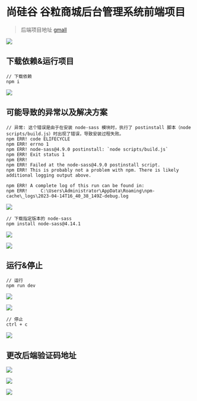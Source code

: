 # 尚硅谷 谷粒商城后台管理系统前端项目

> 后端项目地址 [gmall](https://github.com/FuQingGuan/gmall)

![](https://oss.yiki.tech/img/202304260018256.png)

## 下载依赖&运行项目

```shell
// 下载依赖
npm i
```

![](https://oss.yiki.tech/img/202304260018035.png)

## 可能导致的异常以及解决方案

```shell
// 异常: 这个错误是由于在安装 node-sass 模块时，执行了 postinstall 脚本（node scripts/build.js）时出现了错误，导致安装过程失败。
npm ERR! code ELIFECYCLE
npm ERR! errno 1
npm ERR! node-sass@4.9.0 postinstall: `node scripts/build.js`
npm ERR! Exit status 1
npm ERR!
npm ERR! Failed at the node-sass@4.9.0 postinstall script.
npm ERR! This is probably not a problem with npm. There is likely additional logging output above.

npm ERR! A complete log of this run can be found in:
npm ERR!     C:\Users\Administrator\AppData\Roaming\npm-cache\_logs\2023-04-14T16_40_38_149Z-debug.log
```

![](https://oss.yiki.tech/img/202304260018537.png)

```shell
// 下载指定版本的 node-sass
npm install node-sass@4.14.1
```

![](https://oss.yiki.tech/img/202304260018859.png)

![](https://oss.yiki.tech/img/202304260018741.png)

## 运行&停止

```shell
// 运行
npm run dev
```

![](https://oss.yiki.tech/img/202304260018071.png)

![](https://oss.yiki.tech/img/202304260018181.png)

```shell
// 停止
ctrl + c
```

![](https://oss.yiki.tech/img/202304260018743.png)

## 更改后端验证码地址

![](https://oss.yiki.tech/img/202304260018626.png)

![](https://oss.yiki.tech/img/202304260018656.png)

![](https://oss.yiki.tech/img/202304260018615.png)
